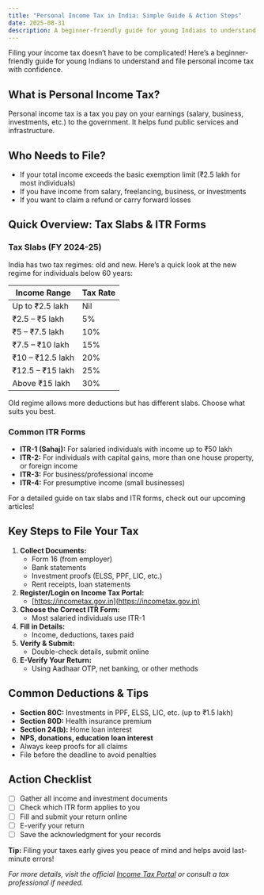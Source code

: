 ```yaml
---
title: "Personal Income Tax in India: Simple Guide & Action Steps"
date: 2025-08-31
description: A beginner-friendly guide for young Indians to understand and file personal income tax with confidence.
---
```


Filing your income tax doesn’t have to be complicated! Here’s a beginner-friendly guide for young Indians to understand and file personal income tax with confidence.

## What is Personal Income Tax?
Personal income tax is a tax you pay on your earnings (salary, business, investments, etc.) to the government. It helps fund public services and infrastructure.

## Who Needs to File?
- If your total income exceeds the basic exemption limit (₹2.5 lakh for most individuals)
- If you have income from salary, freelancing, business, or investments
- If you want to claim a refund or carry forward losses

## Quick Overview: Tax Slabs & ITR Forms

### Tax Slabs (FY 2024-25)
India has two tax regimes: old and new. Here’s a quick look at the new regime for individuals below 60 years:

| Income Range         | Tax Rate |
|----------------------|----------|
| Up to ₹2.5 lakh      | Nil      |
| ₹2.5 – ₹5 lakh       | 5%       |
| ₹5 – ₹7.5 lakh       | 10%      |
| ₹7.5 – ₹10 lakh      | 15%      |
| ₹10 – ₹12.5 lakh     | 20%      |
| ₹12.5 – ₹15 lakh     | 25%      |
| Above ₹15 lakh       | 30%      |

Old regime allows more deductions but has different slabs. Choose what suits you best.

### Common ITR Forms
- **ITR-1 (Sahaj):** For salaried individuals with income up to ₹50 lakh
- **ITR-2:** For individuals with capital gains, more than one house property, or foreign income
- **ITR-3:** For business/professional income
- **ITR-4:** For presumptive income (small businesses)

For a detailed guide on tax slabs and ITR forms, check out our upcoming articles!

## Key Steps to File Your Tax
1. **Collect Documents:**
   - Form 16 (from employer)
   - Bank statements
   - Investment proofs (ELSS, PPF, LIC, etc.)
   - Rent receipts, loan statements
2. **Register/Login on Income Tax Portal:**
   - [https://incometax.gov.in](https://incometax.gov.in)
3. **Choose the Correct ITR Form:**
   - Most salaried individuals use ITR-1
4. **Fill in Details:**
   - Income, deductions, taxes paid
5. **Verify & Submit:**
   - Double-check details, submit online
6. **E-Verify Your Return:**
   - Using Aadhaar OTP, net banking, or other methods

## Common Deductions & Tips
- **Section 80C:** Investments in PPF, ELSS, LIC, etc. (up to ₹1.5 lakh)
- **Section 80D:** Health insurance premium
- **Section 24(b):** Home loan interest
- **NPS, donations, education loan interest**
- Always keep proofs for all claims
- File before the deadline to avoid penalties

## Action Checklist
- [ ] Gather all income and investment documents
- [ ] Check which ITR form applies to you
- [ ] Fill and submit your return online
- [ ] E-verify your return
- [ ] Save the acknowledgment for your records

**Tip:** Filing your taxes early gives you peace of mind and helps avoid last-minute errors!

*For more details, visit the official [Income Tax Portal](https://incometax.gov.in) or consult a tax professional if needed.*
